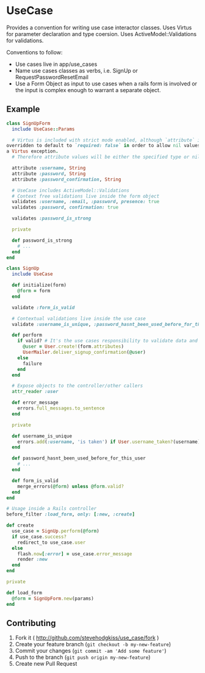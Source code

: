 # UseCase

Provides a convention for writing use case interactor classes. Uses Virtus for parameter declaration and type coersion. Uses ActiveModel::Validations for validations.

Conventions to follow:

- Use cases live in app/use_cases
- Name use cases classes as verbs, i.e. SignUp or RequestPasswordResetEmail
- Use a Form Object as input to use cases when a rails form is involved or the input is complex enough to warrant a separate object.

## Example

```ruby
class SignUpForm
  include UseCase::Params

  # Virtus is included with strict mode enabled, although `attribute` is
overridden to default to `required: false` in order to allow nil values without
a Virtus exception.
  # Therefore attribute values will be either the specified type or nil

  attribute :username, String
  attribute :password, String
  attribute :password_confirmation, String

  # UseCase includes ActiveModel::Validations
  # Context free validations live inside the form object
  validates :username, :email, :password, presence: true
  validates :password, confirmation: true

  validates :password_is_strong

  private

  def password_is_strong
    # ...
  end
end

class SignUp
  include UseCase

  def initialize(form)
    @form = form
  end

  validate :form_is_valid

  # Contextual validations live inside the use case
  validate :username_is_unique, :password_hasnt_been_used_before_for_this_user

  def perform
    if valid? # It's the use cases responsibility to validate data and handle the invalid scenario
      @user = User.create!(form.attributes)
      UserMailer.deliver_signup_confirmation(@user)
    else
      failure
    end
  end

  # Expose objects to the controller/other callers
  attr_reader :user

  def error_message
    errors.full_messages.to_sentence
  end

  private

  def username_is_unique
    errors.add(:username, 'is taken') if User.username_taken?(username)
  end

  def password_hasnt_been_used_before_for_this_user
    # ...
  end

  def form_is_valid
    merge_errors(@form) unless @form.valid?
  end
end

# Usage inside a Rails controller
before_filter :load_form, only: [:new, :create]

def create
  use_case = SignUp.perform(@form)
  if use_case.success?
    redirect_to use_case.user
  else
    flash.now[:error] = use_case.error_message
    render :new
  end
end

private

def load_form
  @form = SignUpForm.new(params)
end
```

## Contributing

1. Fork it ( http://github.com/stevehodgkiss/use_case/fork )
2. Create your feature branch (`git checkout -b my-new-feature`)
3. Commit your changes (`git commit -am 'Add some feature'`)
4. Push to the branch (`git push origin my-new-feature`)
5. Create new Pull Request
